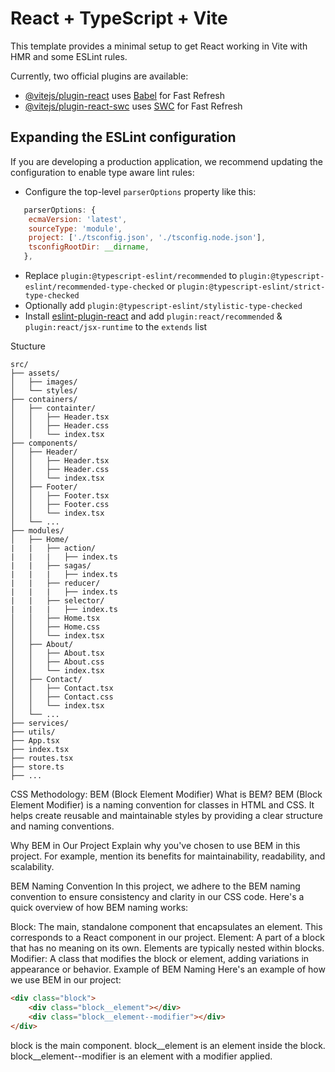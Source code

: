 # React + TypeScript + Vite

This template provides a minimal setup to get React working in Vite with HMR and some ESLint rules.

Currently, two official plugins are available:

- [@vitejs/plugin-react](https://github.com/vitejs/vite-plugin-react/blob/main/packages/plugin-react/README.md) uses [Babel](https://babeljs.io/) for Fast Refresh
- [@vitejs/plugin-react-swc](https://github.com/vitejs/vite-plugin-react-swc) uses [SWC](https://swc.rs/) for Fast Refresh

## Expanding the ESLint configuration

If you are developing a production application, we recommend updating the configuration to enable type aware lint rules:

- Configure the top-level `parserOptions` property like this:

```js
   parserOptions: {
    ecmaVersion: 'latest',
    sourceType: 'module',
    project: ['./tsconfig.json', './tsconfig.node.json'],
    tsconfigRootDir: __dirname,
   },
```

- Replace `plugin:@typescript-eslint/recommended` to `plugin:@typescript-eslint/recommended-type-checked` or `plugin:@typescript-eslint/strict-type-checked`
- Optionally add `plugin:@typescript-eslint/stylistic-type-checked`
- Install [eslint-plugin-react](https://github.com/jsx-eslint/eslint-plugin-react) and add `plugin:react/recommended` & `plugin:react/jsx-runtime` to the `extends` list

Stucture
```
src/
├── assets/
│   ├── images/
│   └── styles/
├── containers/
│   ├── containter/
│   │   ├── Header.tsx
│   │   ├── Header.css
│   │   └── index.tsx
├── components/
│   ├── Header/
│   │   ├── Header.tsx
│   │   ├── Header.css
│   │   └── index.tsx
│   ├── Footer/
│   │   ├── Footer.tsx
│   │   ├── Footer.css
│   │   └── index.tsx
│   └── ...
├── modules/
│   ├── Home/
|   |   ├── action/
|   |   |   ├── index.ts  
|   |   ├── sagas/
|   |   |   ├── index.ts  
|   |   ├── reducer/
|   |   |   ├── index.ts
|   |   ├── selector/
|   |   |   ├── index.ts  
│   │   ├── Home.tsx
│   │   ├── Home.css
│   │   └── index.tsx
│   ├── About/
│   │   ├── About.tsx
│   │   ├── About.css
│   │   └── index.tsx
│   ├── Contact/
│   │   ├── Contact.tsx
│   │   ├── Contact.css
│   │   └── index.tsx
│   └── ...
├── services/
├── utils/
├── App.tsx
├── index.tsx
├── routes.tsx
├── store.ts
├── ...
```
CSS Methodology: BEM (Block Element Modifier)
What is BEM?
BEM (Block Element Modifier) is a naming convention for classes in HTML and CSS. It helps create reusable and maintainable styles by providing a clear structure and naming conventions.


Why BEM in Our Project
Explain why you've chosen to use BEM in this project. For example, mention its benefits for maintainability, readability, and scalability.

BEM Naming Convention
In this project, we adhere to the BEM naming convention to ensure consistency and clarity in our CSS code. Here's a quick overview of how BEM naming works:

Block: The main, standalone component that encapsulates an element. This corresponds to a React component in our project.
Element: A part of a block that has no meaning on its own. Elements are typically nested within blocks.
Modifier: A class that modifies the block or element, adding variations in appearance or behavior.
Example of BEM Naming
Here's an example of how we use BEM in our project:

```html
<div class="block">
    <div class="block__element"></div>
    <div class="block__element--modifier"></div>
</div>
```
block is the main component.
block__element is an element inside the block.
block__element--modifier is an element with a modifier applied.